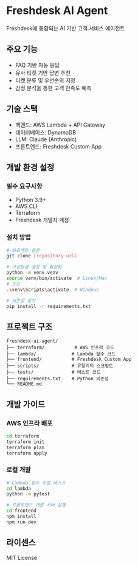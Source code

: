 # Freshdesk AI Agent

Freshdesk에 통합되는 AI 기반 고객 서비스 에이전트

## 주요 기능

- FAQ 기반 자동 응답
- 유사 티켓 기반 답변 추천
- 티켓 분류 및 우선순위 지정
- 감정 분석을 통한 고객 만족도 예측

## 기술 스택

- 백엔드: AWS Lambda + API Gateway
- 데이터베이스: DynamoDB
- LLM: Claude (Anthropic)
- 프론트엔드: Freshdesk Custom App

## 개발 환경 설정

### 필수 요구사항
- Python 3.9+
- AWS CLI
- Terraform
- Freshdesk 개발자 계정

### 설치 방법
```bash
# 프로젝트 클론
git clone [repository-url]

# 가상환경 생성 및 활성화
python -m venv venv
source venv/bin/activate  # Linux/Mac
# 또는
.\venv\Scripts\activate  # Windows

# 의존성 설치
pip install -r requirements.txt
```

## 프로젝트 구조
```
freshdesk-ai-agent/
├── terraform/           # AWS 인프라 코드
├── lambda/             # Lambda 함수 코드
├── frontend/           # Freshdesk Custom App
├── scripts/            # 유틸리티 스크립트
├── tests/              # 테스트 코드
├── requirements.txt    # Python 의존성
└── README.md
```

## 개발 가이드

### AWS 인프라 배포
```bash
cd terraform
terraform init
terraform plan
terraform apply
```

### 로컬 개발
```bash
# Lambda 함수 로컬 테스트
cd lambda
python -m pytest

# 프론트엔드 개발 서버 실행
cd frontend
npm install
npm run dev
```

## 라이센스
MIT License 